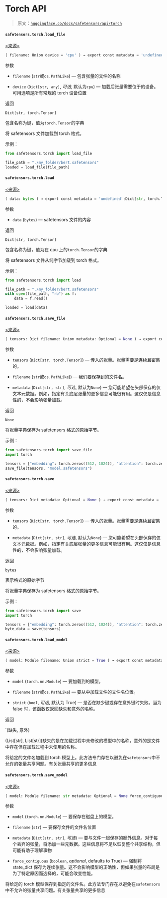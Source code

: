 # Torch API

> 原文：[`huggingface.co/docs/safetensors/api/torch`](https://huggingface.co/docs/safetensors/api/torch)

#### `safetensors.torch.load_file`

[<来源>](https://github.com/huggingface/safetensors/blob/main/bindings/python/py_src/safetensors/torch.py#L284)

```py
( filename: Union device = 'cpu' ) → export const metadata = 'undefined';Dict[str, torch.Tensor]
```

参数

+   `filename` (`str`或`os.PathLike`) — 包含张量的文件的名称

+   `device` (`Dict[str, any]`, *可选*, 默认为`cpu`) — 加载后张量需要位于的设备。可用选项是所有常规的 torch 设备位置

返回

`Dict[str, torch.Tensor]`

包含名称为键，值为`torch.Tensor`的字典

将 safetensors 文件加载到 torch 格式。

示例：

```py
from safetensors.torch import load_file

file_path = "./my_folder/bert.safetensors"
loaded = load_file(file_path)
```

#### `safetensors.torch.load`

[<来源>](https://github.com/huggingface/safetensors/blob/main/bindings/python/py_src/safetensors/torch.py#L314)

```py
( data: bytes ) → export const metadata = 'undefined';Dict[str, torch.Tensor]
```

参数

+   `data` (`bytes`) — safetensors 文件的内容

返回

`Dict[str, torch.Tensor]`

包含名称为键，值为在 cpu 上的`torch.Tensor`的字典

将 safetensors 文件从纯字节加载到 torch 格式。

示例：

```py
from safetensors.torch import load

file_path = "./my_folder/bert.safetensors"
with open(file_path, "rb") as f:
    data = f.read()

loaded = load(data)
```

#### `safetensors.torch.save_file`

[<来源>](https://github.com/huggingface/safetensors/blob/main/bindings/python/py_src/safetensors/torch.py#L250)

```py
( tensors: Dict filename: Union metadata: Optional = None ) → export const metadata = 'undefined';None
```

参数

+   `tensors` (`Dict[str, torch.Tensor]`) — 传入的张量。张量需要是连续且密集的。

+   `filename` (`str`或`os.PathLike`)) — 我们要保存到的文件名。

+   `metadata` (`Dict[str, str]`, *可选*, 默认为`None`) — 您可能希望在头部保存的仅文本元数据。例如，指定有关底层张量的更多信息可能很有用。这仅仅是信息性的，不会影响张量加载。

返回

`None`

将张量字典保存为 safetensors 格式的原始字节。

示例：

```py
from safetensors.torch import save_file
import torch

tensors = {"embedding": torch.zeros((512, 1024)), "attention": torch.zeros((256, 256))}
save_file(tensors, "model.safetensors")
```

#### `safetensors.torch.save`

[<来源>](https://github.com/huggingface/safetensors/blob/main/bindings/python/py_src/safetensors/torch.py#L220)

```py
( tensors: Dict metadata: Optional = None ) → export const metadata = 'undefined';bytes
```

参数

+   `tensors` (`Dict[str, torch.Tensor]`) — 传入的张量。张量需要是连续且密集的。

+   `metadata` (`Dict[str, str]`, *可选*, 默认为`None`) — 您可能希望在头部保存的仅文本元数据。例如，指定有关底层张量的更多信息可能很有用。这仅仅是信息性的，不会影响张量加载。

返回

`bytes`

表示格式的原始字节

将张量字典保存为 safetensors 格式的原始字节。

示例：

```py
from safetensors.torch import save
import torch

tensors = {"embedding": torch.zeros((512, 1024)), "attention": torch.zeros((256, 256))}
byte_data = save(tensors)
```

#### `safetensors.torch.load_model`

[<来源>](https://github.com/huggingface/safetensors/blob/main/bindings/python/py_src/safetensors/torch.py#L176)

```py
( model: Module filename: Union strict = True ) → export const metadata = 'undefined';`(missing, unexpected)
```

参数

+   `model` (`torch.nn.Module`) — 要加载到的模型。

+   `filename` (`str`或`os.PathLike`) — 要从中加载文件的文件名位置。

+   `strict` (`bool`, *可选*, 默认为 True) — 是否在缺少键或存在意外键时失败。当为 false 时，该函数仅返回缺失和意外的名称。

返回

`(缺失, 意外)

(List[str], List[str])缺失的是在加载过程中未修改的模型中的名称，意外的是文件中存在但在加载过程中未使用的名称。

将给定的文件名加载到 torch 模型上。此方法专门存在以避免在`safetensors`中不允许的张量共享问题。有关张量共享的更多信息

#### `safetensors.torch.save_model`

[<来源>](https://github.com/huggingface/safetensors/blob/main/bindings/python/py_src/safetensors/torch.py#L130)

```py
( model: Module filename: str metadata: Optional = None force_contiguous: bool = True )
```

参数

+   `model` (`torch.nn.Module`) — 要保存在磁盘上的模型。

+   `filename` (`str`) — 要保存文件的文件名位置

+   `metadata` (`Dict[str, str]`, *可选*) — 要与文件一起保存的额外信息。对于每个丢弃的张量，将添加一些元数据。这些信息将不足以恢复整个共享结构，但可能有助于理解事物

+   `force_contiguous` (`boolean`, *optional*, defaults to True) — 强制将 state_dict 保存为连续张量。这不会影响模型的正确性，但如果张量的布局是为了特定原因而选择的，可能会改变性能。

将给定的 torch 模型保存到指定的文件名。此方法专门存在以避免在`safetensors`中不允许的张量共享问题。有关张量共享的更多信息
